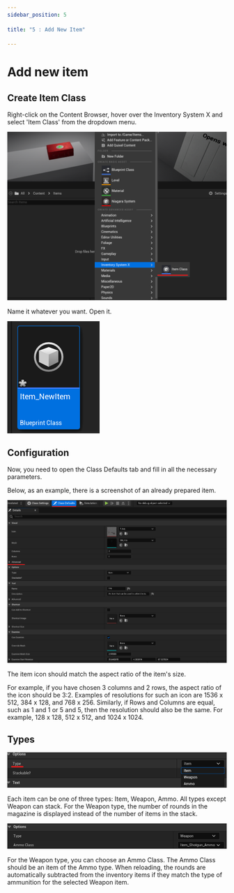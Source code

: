 ```yaml
---
sidebar_position: 5

title: "5 : Add New Item"

---
```


# Add new item

## Create Item Class

Right-click on the Content Browser, hover over the Inventory System X and select 'Item Class' from the dropdown menu.

![img.png](..%2Fimages%2Fstep5%2Fimg.png)

Name it whatever you want. Open it.

![img2.png](..%2Fimages%2Fstep5%2Fimg2.png)

## Configuration

Now, you need to open the Class Defaults tab and fill in all the necessary parameters.

Below, as an example, there is a screenshot of an already prepared item.

![img_1.png](..%2Fimages%2Fstep5%2Fimg_1.png)

The item icon should match the aspect ratio of the item's size.

For example, if you have chosen 3 columns and 2 rows, the aspect ratio of the icon should be 3:2. Examples of
resolutions for such an icon are 1536 x 512, 384 x 128, and 768 x 256. Similarly, if Rows and Columns are equal, such as
1 and 1 or 5 and 5, then the resolution should also be the same. For example, 128 x 128, 512 x 512, and 1024 x 1024.

## Types

![img_2.png](..%2Fimages%2Fstep5%2Fimg_2.png)

Each item can be one of three types: Item, Weapon, Ammo. All types except Weapon can stack. For the Weapon type, the
number of rounds in the magazine is displayed instead of the number of items in the stack.



![img_3.png](..%2Fimages%2Fstep5%2Fimg_3.png)

For the Weapon type, you can choose an Ammo Class. The Ammo Class should be an item of the Ammo type. When reloading,
the rounds are automatically subtracted from the inventory items if they match the type of ammunition for the selected
Weapon item.
